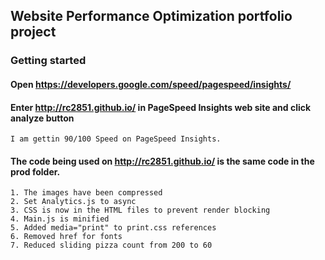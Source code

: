 ## Website Performance Optimization portfolio project


### Getting started

#### Open https://developers.google.com/speed/pagespeed/insights/

#### Enter http://rc2851.github.io/ in PageSpeed Insights web site and click analyze button

    I am gettin 90/100 Speed on PageSpeed Insights.

#### The code being used on http://rc2851.github.io/ is the same code in the prod folder.
    1. The images have been compressed
    2. Set Analytics.js to async
    3. CSS is now in the HTML files to prevent render blocking
    4. Main.js is minified
    5. Added media="print" to print.css references
    6. Removed href for fonts
    7. Reduced sliding pizza count from 200 to 60
	


